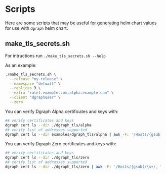 # Scripts

Here are some scripts that may be useful for generating helm chart values for use with `dgraph` helm chart.

## make_tls_secrets.sh

For intructions run `./make_tls_secrets.sh --help`

As an example:

```bash
./make_tls_secrets.sh \
  --release "my-release" \
  --namespace "defualt" \
  --replicas 3 \
  --extra "ratel.example.com,alpha.example.com" \
  --client "dgraphuser" \
  --zero
```

You can verify Dgraph Alpha certificates and keys with:

```bash
## verify certificates and keys
dgraph cert ls --dir ./dgraph_tls/alpha
## verify list of addresses supported
dgraph cert ls --dir examples/dgraph_tls/alpha | awk -F: '/Hosts/{gsub(/\s+/, "", $2); print $2}' | tr , '\n'
```

You can verify Dgraph Zero certificates and keys with:

```bash
## verify certificates and keys
dgraph cert ls --dir ./dgraph_tls/zero
## verify list of addresses supported
dgraph cert ls --dir ./dgraph_tls/zero | awk -F: '/Hosts/{gsub(/\s+/, "", $2); print $2}' | tr , '\n'
```
